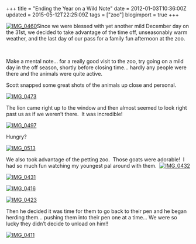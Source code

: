+++
title = "Ending the Year on a Wild Note"
date = 2012-01-03T10:36:00Z
updated = 2015-05-12T22:25:09Z
tags = ["zoo"]
blogimport = true 
+++

[![IMG_0460](https://latc.s3.amazonaws.com/wp-content/uploads/2012/01/IMG_0460.jpg "IMG_0460")](https://latc.s3.amazonaws.com/wp-content/uploads/2012/01/IMG_0460.jpg)Since we were blessed with yet another mild December day on the 31st, we decided to take advantage of the time off, unseasonably warm weather, and the last day of our pass for a family fun afternoon at the zoo.&#160; 

&#160;

Make a mental note… for a really good visit to the zoo, try going on a mild day in the off season, shortly before closing time… hardly any people were there and the animals were quite active.&#160;&#160; 

Scott snapped some great shots of the animals up close and personal. 

[![IMG_0473](https://latc.s3.amazonaws.com/wp-content/uploads/2012/01/IMG_0473.jpg "IMG_0473")](https://latc.s3.amazonaws.com/wp-content/uploads/2012/01/IMG_0473.jpg)

The lion came right up to the window and then almost seemed to look right past us as if we weren’t there.&#160; It was incredible!

[![IMG_0497](https://latc.s3.amazonaws.com/wp-content/uploads/2012/01/IMG_0497.jpg "IMG_0497")](https://latc.s3.amazonaws.com/wp-content/uploads/2012/01/IMG_0497.jpg)

Hungry?

[![IMG_0513](https://latc.s3.amazonaws.com/wp-content/uploads/2012/01/IMG_0513.jpg "IMG_0513")](https://latc.s3.amazonaws.com/wp-content/uploads/2012/01/IMG_0513.jpg)

We also took advantage of the petting zoo.&#160; Those goats were adorable!&#160; I had so much fun watching my youngest pal around with them.&#160; [![IMG_0432](https://latc.s3.amazonaws.com/wp-content/uploads/2012/01/IMG_0432.jpg "IMG_0432")](https://latc.s3.amazonaws.com/wp-content/uploads/2012/01/IMG_0432.jpg)

[![IMG_0431](https://latc.s3.amazonaws.com/wp-content/uploads/2012/01/IMG_0431.jpg "IMG_0431")](https://latc.s3.amazonaws.com/wp-content/uploads/2012/01/IMG_0431.jpg)

[![IMG_0416](https://latc.s3.amazonaws.com/wp-content/uploads/2012/01/IMG_0416.jpg "IMG_0416")](https://latc.s3.amazonaws.com/wp-content/uploads/2012/01/IMG_0416.jpg)

[![IMG_0423](https://latc.s3.amazonaws.com/wp-content/uploads/2012/01/IMG_0423.jpg "IMG_0423")](https://latc.s3.amazonaws.com/wp-content/uploads/2012/01/IMG_0423.jpg)

Then he decided it was time for them to go back to their pen and he began herding them… pushing them into their pen one at a time… We were so lucky they didn’t decide to unload on him!!

[![IMG_0411](https://latc.s3.amazonaws.com/wp-content/uploads/2012/01/IMG_0411.jpg "IMG_0411")](https://latc.s3.amazonaws.com/wp-content/uploads/2012/01/IMG_0411.jpg)
